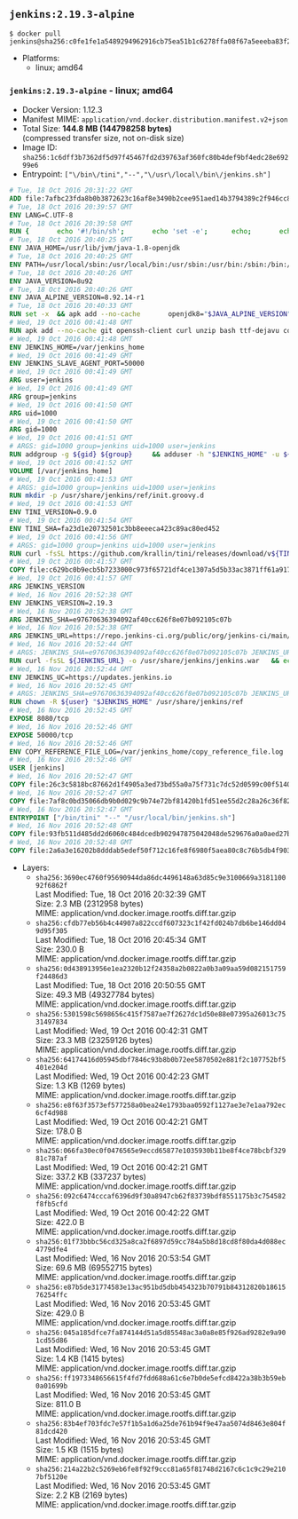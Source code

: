 ## `jenkins:2.19.3-alpine`

```console
$ docker pull jenkins@sha256:c0fe1fe1a5489294962916cb75ea51b1c6278ffa08f67a5eeeba83f200952a0f
```

-	Platforms:
	-	linux; amd64

### `jenkins:2.19.3-alpine` - linux; amd64

-	Docker Version: 1.12.3
-	Manifest MIME: `application/vnd.docker.distribution.manifest.v2+json`
-	Total Size: **144.8 MB (144798258 bytes)**  
	(compressed transfer size, not on-disk size)
-	Image ID: `sha256:1c6dff3b7362df5d97f45467fd2d39763af360fc80b4def9bf4edc28e69299e6`
-	Entrypoint: `["\/bin\/tini","--","\/usr\/local\/bin\/jenkins.sh"]`

```dockerfile
# Tue, 18 Oct 2016 20:31:22 GMT
ADD file:7afbc23fda8b0b3872623c16af8e3490b2cee951aed14b3794389c2f946cc8c7 in / 
# Tue, 18 Oct 2016 20:39:57 GMT
ENV LANG=C.UTF-8
# Tue, 18 Oct 2016 20:39:58 GMT
RUN { 		echo '#!/bin/sh'; 		echo 'set -e'; 		echo; 		echo 'dirname "$(dirname "$(readlink -f "$(which javac || which java)")")"'; 	} > /usr/local/bin/docker-java-home 	&& chmod +x /usr/local/bin/docker-java-home
# Tue, 18 Oct 2016 20:40:25 GMT
ENV JAVA_HOME=/usr/lib/jvm/java-1.8-openjdk
# Tue, 18 Oct 2016 20:40:25 GMT
ENV PATH=/usr/local/sbin:/usr/local/bin:/usr/sbin:/usr/bin:/sbin:/bin:/usr/lib/jvm/java-1.8-openjdk/jre/bin:/usr/lib/jvm/java-1.8-openjdk/bin
# Tue, 18 Oct 2016 20:40:26 GMT
ENV JAVA_VERSION=8u92
# Tue, 18 Oct 2016 20:40:26 GMT
ENV JAVA_ALPINE_VERSION=8.92.14-r1
# Tue, 18 Oct 2016 20:40:33 GMT
RUN set -x 	&& apk add --no-cache 		openjdk8="$JAVA_ALPINE_VERSION" 	&& [ "$JAVA_HOME" = "$(docker-java-home)" ]
# Wed, 19 Oct 2016 00:41:48 GMT
RUN apk add --no-cache git openssh-client curl unzip bash ttf-dejavu coreutils
# Wed, 19 Oct 2016 00:41:48 GMT
ENV JENKINS_HOME=/var/jenkins_home
# Wed, 19 Oct 2016 00:41:49 GMT
ENV JENKINS_SLAVE_AGENT_PORT=50000
# Wed, 19 Oct 2016 00:41:49 GMT
ARG user=jenkins
# Wed, 19 Oct 2016 00:41:49 GMT
ARG group=jenkins
# Wed, 19 Oct 2016 00:41:50 GMT
ARG uid=1000
# Wed, 19 Oct 2016 00:41:50 GMT
ARG gid=1000
# Wed, 19 Oct 2016 00:41:51 GMT
# ARGS: gid=1000 group=jenkins uid=1000 user=jenkins
RUN addgroup -g ${gid} ${group}     && adduser -h "$JENKINS_HOME" -u ${uid} -G ${group} -s /bin/bash -D ${user}
# Wed, 19 Oct 2016 00:41:52 GMT
VOLUME [/var/jenkins_home]
# Wed, 19 Oct 2016 00:41:53 GMT
# ARGS: gid=1000 group=jenkins uid=1000 user=jenkins
RUN mkdir -p /usr/share/jenkins/ref/init.groovy.d
# Wed, 19 Oct 2016 00:41:53 GMT
ENV TINI_VERSION=0.9.0
# Wed, 19 Oct 2016 00:41:54 GMT
ENV TINI_SHA=fa23d1e20732501c3bb8eeeca423c89ac80ed452
# Wed, 19 Oct 2016 00:41:56 GMT
# ARGS: gid=1000 group=jenkins uid=1000 user=jenkins
RUN curl -fsSL https://github.com/krallin/tini/releases/download/v${TINI_VERSION}/tini-static -o /bin/tini && chmod +x /bin/tini   && echo "$TINI_SHA  /bin/tini" | sha1sum -c -
# Wed, 19 Oct 2016 00:41:57 GMT
COPY file:c629bc0b9ecb5b7233000c973f65721df4ce1307a5d5b33ac3871ff61a9172ff in /usr/share/jenkins/ref/init.groovy.d/tcp-slave-agent-port.groovy 
# Wed, 19 Oct 2016 00:41:57 GMT
ARG JENKINS_VERSION
# Wed, 16 Nov 2016 20:52:38 GMT
ENV JENKINS_VERSION=2.19.3
# Wed, 16 Nov 2016 20:52:38 GMT
ARG JENKINS_SHA=e97670636394092af40cc626f8e07b092105c07b
# Wed, 16 Nov 2016 20:52:38 GMT
ARG JENKINS_URL=https://repo.jenkins-ci.org/public/org/jenkins-ci/main/jenkins-war/2.19.3/jenkins-war-2.19.3.war
# Wed, 16 Nov 2016 20:52:44 GMT
# ARGS: JENKINS_SHA=e97670636394092af40cc626f8e07b092105c07b JENKINS_URL=https://repo.jenkins-ci.org/public/org/jenkins-ci/main/jenkins-war/2.19.3/jenkins-war-2.19.3.war gid=1000 group=jenkins uid=1000 user=jenkins
RUN curl -fsSL ${JENKINS_URL} -o /usr/share/jenkins/jenkins.war   && echo "${JENKINS_SHA}  /usr/share/jenkins/jenkins.war" | sha1sum -c -
# Wed, 16 Nov 2016 20:52:44 GMT
ENV JENKINS_UC=https://updates.jenkins.io
# Wed, 16 Nov 2016 20:52:45 GMT
# ARGS: JENKINS_SHA=e97670636394092af40cc626f8e07b092105c07b JENKINS_URL=https://repo.jenkins-ci.org/public/org/jenkins-ci/main/jenkins-war/2.19.3/jenkins-war-2.19.3.war gid=1000 group=jenkins uid=1000 user=jenkins
RUN chown -R ${user} "$JENKINS_HOME" /usr/share/jenkins/ref
# Wed, 16 Nov 2016 20:52:45 GMT
EXPOSE 8080/tcp
# Wed, 16 Nov 2016 20:52:46 GMT
EXPOSE 50000/tcp
# Wed, 16 Nov 2016 20:52:46 GMT
ENV COPY_REFERENCE_FILE_LOG=/var/jenkins_home/copy_reference_file.log
# Wed, 16 Nov 2016 20:52:46 GMT
USER [jenkins]
# Wed, 16 Nov 2016 20:52:47 GMT
COPY file:26c3c5818bc87662d1f4905a3ed73bd55a0a75f731c7dc52d0599c00f51408e9 in /usr/local/bin/jenkins-support 
# Wed, 16 Nov 2016 20:52:47 GMT
COPY file:7af8c0bd35066db9b0d029c9b74e72bf81420b1fd51ee55d2c28a26c36f829dd in /usr/local/bin/jenkins.sh 
# Wed, 16 Nov 2016 20:52:47 GMT
ENTRYPOINT ["/bin/tini" "--" "/usr/local/bin/jenkins.sh"]
# Wed, 16 Nov 2016 20:52:48 GMT
COPY file:93fb511d485dd2d6060c484dcedb902947875042048de529676a0a0aed27b5a3 in /usr/local/bin/plugins.sh 
# Wed, 16 Nov 2016 20:52:48 GMT
COPY file:2a6a3e16202b8dddab5edef50f712c16fe8f6980f5aea80c8c76b5db4f903913 in /usr/local/bin/install-plugins.sh 
```

-	Layers:
	-	`sha256:3690ec4760f95690944da86dc4496148a63d85c9e3100669a318110092f6862f`  
		Last Modified: Tue, 18 Oct 2016 20:32:39 GMT  
		Size: 2.3 MB (2312958 bytes)  
		MIME: application/vnd.docker.image.rootfs.diff.tar.gzip
	-	`sha256:cfdb77eb56b4c44907a822ccdf607323c1f42fd024b7db6be146dd049d95f305`  
		Last Modified: Tue, 18 Oct 2016 20:45:34 GMT  
		Size: 230.0 B  
		MIME: application/vnd.docker.image.rootfs.diff.tar.gzip
	-	`sha256:0d438913956e1ea2320b12f24358a2b0822a0b3a09aa59d082151759f24486d3`  
		Last Modified: Tue, 18 Oct 2016 20:50:55 GMT  
		Size: 49.3 MB (49327784 bytes)  
		MIME: application/vnd.docker.image.rootfs.diff.tar.gzip
	-	`sha256:5301598c5698656c415f7587ae7f2627dc1d50e88e07395a26013c7531497834`  
		Last Modified: Wed, 19 Oct 2016 00:42:31 GMT  
		Size: 23.3 MB (23259126 bytes)  
		MIME: application/vnd.docker.image.rootfs.diff.tar.gzip
	-	`sha256:64174416d05945dbf7846c93b8b0b72ee5870502e881f2c107752bf5401e204d`  
		Last Modified: Wed, 19 Oct 2016 00:42:23 GMT  
		Size: 1.3 KB (1269 bytes)  
		MIME: application/vnd.docker.image.rootfs.diff.tar.gzip
	-	`sha256:e8f63f3573ef577258a0bea24e1793baa0592f1127ae3e7e1aa792ec6cf4d988`  
		Last Modified: Wed, 19 Oct 2016 00:42:21 GMT  
		Size: 178.0 B  
		MIME: application/vnd.docker.image.rootfs.diff.tar.gzip
	-	`sha256:066fa30ec0f0476565e9eccd65877e1035930b11be8f4ce78bcbf32981c787af`  
		Last Modified: Wed, 19 Oct 2016 00:42:21 GMT  
		Size: 337.2 KB (337237 bytes)  
		MIME: application/vnd.docker.image.rootfs.diff.tar.gzip
	-	`sha256:092c6474cccaf6396d9f30a8947cb62f83739bdf8551175b3c754582f8fb5cfd`  
		Last Modified: Wed, 19 Oct 2016 00:42:22 GMT  
		Size: 422.0 B  
		MIME: application/vnd.docker.image.rootfs.diff.tar.gzip
	-	`sha256:01f73bbbc56cd325a8ca2f6897d59cc784a5b8d18cd8f80da4d088ec4779dfe4`  
		Last Modified: Wed, 16 Nov 2016 20:53:54 GMT  
		Size: 69.6 MB (69552715 bytes)  
		MIME: application/vnd.docker.image.rootfs.diff.tar.gzip
	-	`sha256:e87b5de31774583e13ac951bd5dbb454323b70791b84312820b1861576254ffc`  
		Last Modified: Wed, 16 Nov 2016 20:53:45 GMT  
		Size: 429.0 B  
		MIME: application/vnd.docker.image.rootfs.diff.tar.gzip
	-	`sha256:045a185dfce7fa874144d51a5d85548ac3a0a8e85f926ad9282e9a901cd55d86`  
		Last Modified: Wed, 16 Nov 2016 20:53:45 GMT  
		Size: 1.4 KB (1415 bytes)  
		MIME: application/vnd.docker.image.rootfs.diff.tar.gzip
	-	`sha256:ff1973348656615f4fd7fdd688a61c6e7b0de5efcd8422a38b3b59eb0a01699b`  
		Last Modified: Wed, 16 Nov 2016 20:53:45 GMT  
		Size: 811.0 B  
		MIME: application/vnd.docker.image.rootfs.diff.tar.gzip
	-	`sha256:83b4ef703fdc7e57f1b5a1d6a25de761b94f9e47aa5074d8463e804f81dcd420`  
		Last Modified: Wed, 16 Nov 2016 20:53:45 GMT  
		Size: 1.5 KB (1515 bytes)  
		MIME: application/vnd.docker.image.rootfs.diff.tar.gzip
	-	`sha256:214a22b2c5269eb6fe8f92f9ccc81a65f81748d2167c6c1c9c29e2107bf5120e`  
		Last Modified: Wed, 16 Nov 2016 20:53:45 GMT  
		Size: 2.2 KB (2169 bytes)  
		MIME: application/vnd.docker.image.rootfs.diff.tar.gzip
